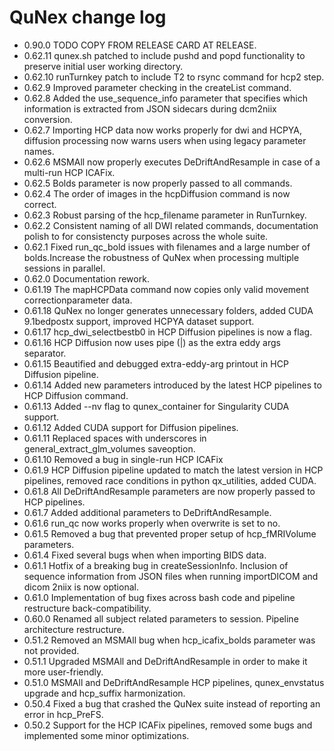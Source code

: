 # QuNex change log

* 0.90.0  TODO COPY FROM RELEASE CARD AT RELEASE.
* 0.62.11 qunex.sh patched to include pushd and popd functionality to preserve initial user working directory.
* 0.62.10 runTurnkey patch to include T2 to rsync command for hcp2 step.
* 0.62.9  Improved parameter checking in the createList command.
* 0.62.8  Added the use_sequence_info parameter that specifies which information is extracted from JSON sidecars during dcm2niix conversion.
* 0.62.7  Importing HCP data now works properly for dwi and HCPYA, diffusion processing now warns users when using legacy parameter names.
* 0.62.6  MSMAll now properly executes DeDriftAndResample in case of a multi-run HCP ICAFix.
* 0.62.5  Bolds parameter is now properly passed to all commands.
* 0.62.4  The order of images in the hcpDiffusion command is now correct.
* 0.62.3  Robust parsing of the hcp_filename parameter in RunTurnkey.
* 0.62.2  Consistent naming of all DWI related commands, documentation polish to for consistencty purposes across the whole suite.
* 0.62.1  Fixed run_qc_bold issues with filenames and a large number of bolds.Increase the robustness of QuNex when processing multiple sessions in parallel.
* 0.62.0  Documentation rework.
* 0.61.19 The mapHCPData command now copies only valid movement correctionparameter data.
* 0.61.18 QuNex no longer generates unnecessary folders, added CUDA 9.1bedpostx support, improved HCPYA dataset support.
* 0.61.17 hcp_dwi_selectbestb0 in HCP Diffusion pipelines is now a flag.
* 0.61.16 HCP Diffusion now uses pipe (|) as the extra eddy args separator.
* 0.61.15 Beautified and debugged extra-eddy-arg printout in HCP Diffusion pipeline.
* 0.61.14 Added new parameters introduced by the latest HCP pipelines to HCP Diffusion command.
* 0.61.13 Added --nv flag to qunex_container for Singularity CUDA support.
* 0.61.12 Added CUDA support for Diffusion pipelines.
* 0.61.11 Replaced spaces with underscores in general_extract_glm_volumes saveoption.
* 0.61.10 Removed a bug in single-run HCP ICAFix
* 0.61.9  HCP Diffusion pipeline updated to match the latest version in HCP pipelines, removed race conditions in python qx_utilities, added CUDA.
* 0.61.8  All DeDriftAndResample parameters are now properly passed to HCP pipelines.
* 0.61.7  Added additional parameters to DeDriftAndResample.
* 0.61.6  run_qc now works properly when overwrite is set to no.
* 0.61.5  Removed a bug that prevented proper setup of hcp_fMRIVolume parameters.
* 0.61.4  Fixed several bugs when when importing BIDS data.
* 0.61.1  Hotfix of a breaking bug in createSessionInfo. Inclusion of sequence information from JSON files when running importDICOM and dicom 2niix is now optional.
* 0.61.0  Implementation of bug fixes across bash code and pipeline restructure back-compatibility.
* 0.60.0  Renamed all subject related parameters to session. Pipeline architecture restructure.
* 0.51.2  Removed an MSMAll bug when hcp_icafix_bolds parameter was not provided.
* 0.51.1  Upgraded MSMAll and DeDriftAndResample in order to make it more user-friendly.
* 0.51.0  MSMAll and DeDriftAndResample HCP pipelines, qunex_envstatus upgrade and hcp_suffix harmonization.
* 0.50.4  Fixed a bug that crashed the QuNex suite instead of reporting an error in hcp_PreFS.
* 0.50.2  Support for the HCP ICAFix pipelines, removed some bugs and implemented some minor optimizations.
